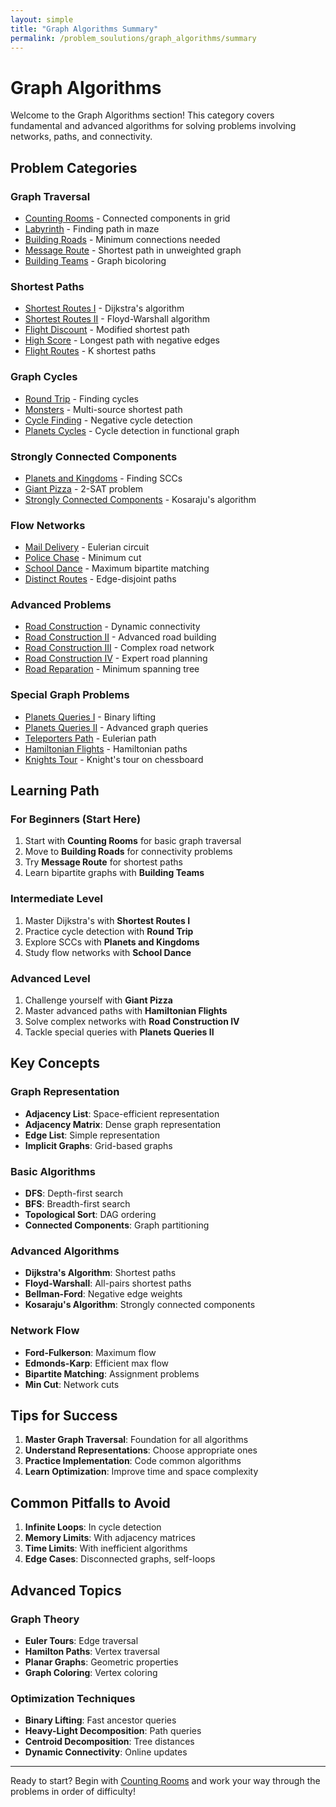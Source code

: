 ```yaml
---
layout: simple
title: "Graph Algorithms Summary"
permalink: /problem_soulutions/graph_algorithms/summary
---
```


# Graph Algorithms

Welcome to the Graph Algorithms section! This category covers fundamental and advanced algorithms for solving problems involving networks, paths, and connectivity.

## Problem Categories

### Graph Traversal
- [Counting Rooms](counting_rooms_analysis) - Connected components in grid
- [Labyrinth](labyrinth_analysis) - Finding path in maze
- [Building Roads](building_roads_analysis) - Minimum connections needed
- [Message Route](message_route_analysis) - Shortest path in unweighted graph
- [Building Teams](building_teams_analysis) - Graph bicoloring

### Shortest Paths
- [Shortest Routes I](shortest_routes_i_analysis) - Dijkstra's algorithm
- [Shortest Routes II](shortest_routes_ii_analysis) - Floyd-Warshall algorithm
- [Flight Discount](flight_discount_analysis) - Modified shortest path
- [High Score](high_score_analysis) - Longest path with negative edges
- [Flight Routes](flight_routes_analysis) - K shortest paths

### Graph Cycles
- [Round Trip](round_trip_analysis) - Finding cycles
- [Monsters](monsters_analysis) - Multi-source shortest path
- [Cycle Finding](cycle_finding_analysis) - Negative cycle detection
- [Planets Cycles](planets_cycles_analysis) - Cycle detection in functional graph

### Strongly Connected Components
- [Planets and Kingdoms](planets_and_kingdoms_analysis) - Finding SCCs
- [Giant Pizza](giant_pizza_analysis) - 2-SAT problem
- [Strongly Connected Components](strongly_connected_components_analysis) - Kosaraju's algorithm

### Flow Networks
- [Mail Delivery](mail_delivery_analysis) - Eulerian circuit
- [Police Chase](police_chase_analysis) - Minimum cut
- [School Dance](school_dance_analysis) - Maximum bipartite matching
- [Distinct Routes](distinct_routes_analysis) - Edge-disjoint paths

### Advanced Problems
- [Road Construction](road_construction_analysis) - Dynamic connectivity
- [Road Construction II](road_construction_ii_analysis) - Advanced road building
- [Road Construction III](road_construction_iii_analysis) - Complex road network
- [Road Construction IV](road_construction_iv_analysis) - Expert road planning
- [Road Reparation](road_reparation_analysis) - Minimum spanning tree

### Special Graph Problems
- [Planets Queries I](planets_queries_i_analysis) - Binary lifting
- [Planets Queries II](planets_queries_ii_analysis) - Advanced graph queries
- [Teleporters Path](teleporters_path_analysis) - Eulerian path
- [Hamiltonian Flights](hamiltonian_flights_analysis) - Hamiltonian paths
- [Knights Tour](knights_tour_analysis) - Knight's tour on chessboard

## Learning Path

### For Beginners (Start Here)
1. Start with **Counting Rooms** for basic graph traversal
2. Move to **Building Roads** for connectivity problems
3. Try **Message Route** for shortest paths
4. Learn bipartite graphs with **Building Teams**

### Intermediate Level
1. Master Dijkstra's with **Shortest Routes I**
2. Practice cycle detection with **Round Trip**
3. Explore SCCs with **Planets and Kingdoms**
4. Study flow networks with **School Dance**

### Advanced Level
1. Challenge yourself with **Giant Pizza**
2. Master advanced paths with **Hamiltonian Flights**
3. Solve complex networks with **Road Construction IV**
4. Tackle special queries with **Planets Queries II**

## Key Concepts

### Graph Representation
- **Adjacency List**: Space-efficient representation
- **Adjacency Matrix**: Dense graph representation
- **Edge List**: Simple representation
- **Implicit Graphs**: Grid-based graphs

### Basic Algorithms
- **DFS**: Depth-first search
- **BFS**: Breadth-first search
- **Topological Sort**: DAG ordering
- **Connected Components**: Graph partitioning

### Advanced Algorithms
- **Dijkstra's Algorithm**: Shortest paths
- **Floyd-Warshall**: All-pairs shortest paths
- **Bellman-Ford**: Negative edge weights
- **Kosaraju's Algorithm**: Strongly connected components

### Network Flow
- **Ford-Fulkerson**: Maximum flow
- **Edmonds-Karp**: Efficient max flow
- **Bipartite Matching**: Assignment problems
- **Min Cut**: Network cuts

## Tips for Success

1. **Master Graph Traversal**: Foundation for all algorithms
2. **Understand Representations**: Choose appropriate ones
3. **Practice Implementation**: Code common algorithms
4. **Learn Optimization**: Improve time and space complexity

## Common Pitfalls to Avoid

1. **Infinite Loops**: In cycle detection
2. **Memory Limits**: With adjacency matrices
3. **Time Limits**: With inefficient algorithms
4. **Edge Cases**: Disconnected graphs, self-loops

## Advanced Topics

### Graph Theory
- **Euler Tours**: Edge traversal
- **Hamilton Paths**: Vertex traversal
- **Planar Graphs**: Geometric properties
- **Graph Coloring**: Vertex coloring

### Optimization Techniques
- **Binary Lifting**: Fast ancestor queries
- **Heavy-Light Decomposition**: Path queries
- **Centroid Decomposition**: Tree distances
- **Dynamic Connectivity**: Online updates

---

Ready to start? Begin with [Counting Rooms](counting_rooms_analysis) and work your way through the problems in order of difficulty!